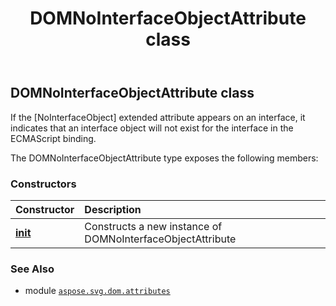 ﻿---
title: DOMNoInterfaceObjectAttribute class
second_title: Aspose.SVG for Python via .NET API References
description: 
type: docs
weight: 40
url: /python-net/aspose.svg.dom.attributes/domnointerfaceobjectattribute/
is_root: false
---

## DOMNoInterfaceObjectAttribute class

If the [NoInterfaceObject] extended attribute appears on an interface, it indicates that an interface object will not exist for the interface in the ECMAScript binding.



The DOMNoInterfaceObjectAttribute type exposes the following members:

### Constructors
| Constructor | Description |
| :- | :- |
| [__init__](/svg/python-net/aspose.svg.dom.attributes/domnointerfaceobjectattribute/__init__/#) | Constructs a new instance of DOMNoInterfaceObjectAttribute |



### See Also
* module [`aspose.svg.dom.attributes`](..)
